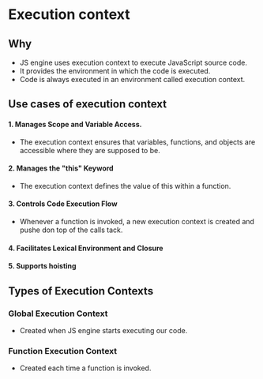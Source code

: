 # Execution context

## Why 

- JS engine uses execution context to execute JavaScript source code.
- It provides the environment in which the code is executed.
- Code is always executed in an environment called execution context.

## Use cases of execution context

####  1. Manages Scope and Variable Access.

- The execution context ensures that variables, functions, and objects are accessible where they are supposed to be.

#### 2. Manages the "this" Keyword

- The execution context defines the value of this within a function.

#### 3. Controls Code Execution Flow

- Whenever a function is invoked, a new execution context is created and pushe don top of the calls tack.

#### 4. Facilitates Lexical Environment and Closure

#### 5. Supports hoisting


## Types of Execution Contexts

### Global Execution Context

- Created when JS engine starts executing our code.

### Function Execution Context

- Created each time a function is invoked.
